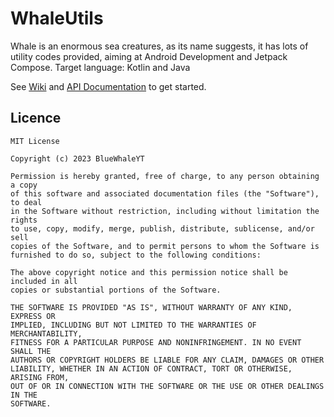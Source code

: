 # WhaleUtils

Whale is an enormous sea creatures, as its name suggests, it has lots of utility codes provided, aiming at Android Development and Jetpack Compose.
Target language: Kotlin and Java

See [Wiki](https://github.com/BlueWhaleYT/WhaleUtils/wiki) and [API Documentation](https://whaleutils.netlify.app/docs/) to get started.

## Licence

```
MIT License

Copyright (c) 2023 BlueWhaleYT

Permission is hereby granted, free of charge, to any person obtaining a copy
of this software and associated documentation files (the "Software"), to deal
in the Software without restriction, including without limitation the rights
to use, copy, modify, merge, publish, distribute, sublicense, and/or sell
copies of the Software, and to permit persons to whom the Software is
furnished to do so, subject to the following conditions:

The above copyright notice and this permission notice shall be included in all
copies or substantial portions of the Software.

THE SOFTWARE IS PROVIDED "AS IS", WITHOUT WARRANTY OF ANY KIND, EXPRESS OR
IMPLIED, INCLUDING BUT NOT LIMITED TO THE WARRANTIES OF MERCHANTABILITY,
FITNESS FOR A PARTICULAR PURPOSE AND NONINFRINGEMENT. IN NO EVENT SHALL THE
AUTHORS OR COPYRIGHT HOLDERS BE LIABLE FOR ANY CLAIM, DAMAGES OR OTHER
LIABILITY, WHETHER IN AN ACTION OF CONTRACT, TORT OR OTHERWISE, ARISING FROM,
OUT OF OR IN CONNECTION WITH THE SOFTWARE OR THE USE OR OTHER DEALINGS IN THE
SOFTWARE.
```